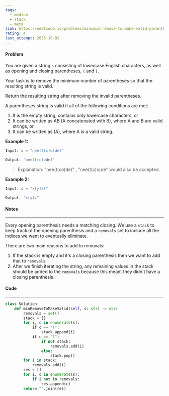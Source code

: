 ```yaml
---
tags:
  - medium
  - stack
  - meta
link: https://neetcode.io/problems/minimum-remove-to-make-valid-parentheses?list=neetcode250
rating: 4
last_attempt: 2025-10-02
---
```

#### Problem
You are given a string `s` consisting of lowercase English characters, as well as opening and closing parentheses, `(` and `)`.

Your task is to remove the minimum number of parentheses so that the resulting string is valid.

Return the resulting string after removing the invalid parentheses.

A parentheses string is valid if all of the following conditions are met:

1. It is the empty string, contains only lowercase characters, or
2. It can be written as AB (A concatenated with B), where A and B are valid strings, or
3. It can be written as (A), where A is a valid string.

**Example 1:**

```java
Input: s = "nee(t(c)o)de)"

Output: "nee(t(c)ode)"
```

> Explanation: "nee(t(co)de)" , "nee(t(c)o)de" would also be accepted.

**Example 2:**

```java
Input: s = "x(y)z("

Output: "x(y)z"
```

#### Notes
---
Every opening parenthesis needs a matching closing. We use a `stack` to keep track of the opening parenthesis and a `removals` set to include all the indices we want to eventually eliminate.

There are two main reasons to add to removals:
1. If the stack is empty and it's a closing parenthesis then we want to add that to `removals`.
2. After we finish iterating the string, any remaining values in the stack should be added to the `removals` because this meant they didn't have a closing parenthesis.

#### Code
---

```python
class Solution:
    def minRemoveToMakeValid(self, s: str) -> str:
        removals = set()
        stack = []
        for i, c in enumerate(s):
            if c == "(":
                stack.append(i)
            if c == ")":
                if not stack:
                    removals.add(i)
                else:
                    stack.pop()
        for i in stack:
            removals.add(i)
        res = []
        for i, c in enumerate(s):
            if i not in removals:
                res.append(c)
        return "".join(res)
```
